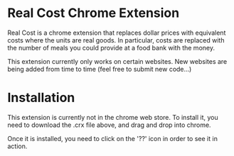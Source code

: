 Real Cost Chrome Extension
=============
Real Cost is a chrome extension that replaces dollar prices with equivalent
costs where the units are real goods.  In particular, costs are replaced with
the number of meals you could provide at a food bank with the money.

This extension currently only works on certain websites.  New websites are
being added from time to time (feel free to submit new code...)

Installation
============
This extension is currently not in the chrome web store.  To install it, you
need to download the .crx file above, and drag and drop into chrome.

Once it is installed, you need to click on the '??' icon in order to see it in
action.
